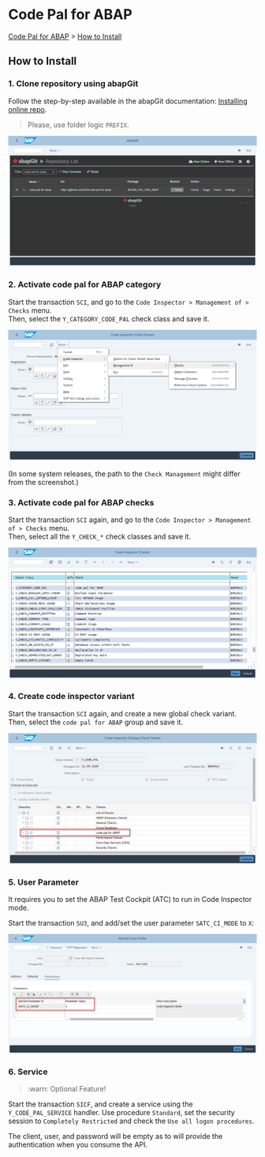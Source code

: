# Code Pal for ABAP

[Code Pal for ABAP](../README.md) > [How to Install](how-to-install.md)

## How to Install

### 1. Clone repository using abapGit

Follow the step-by-step available in the abapGit documentation: [Installing online repo](https://docs.abapgit.org/guide-online-install.html).

> Please, use folder logic `PREFIX`.

![how to clone repository](imgs/clone-repository.png)

### 2. Activate code pal for ABAP category

Start the transaction `SCI`, and go to the `Code Inspector > Management of > Checks` menu.  
Then, select the `Y_CATEGORY_CODE_PAL` check class and save it.

![how to activate the category](imgs/sci-management-of-checks.png)

(In some system releases, the path to the `Check Management` might differ from the screenshot.)

### 3. Activate code pal for ABAP checks

Start the transaction `SCI` again, and go to the `Code Inspector > Management of > Checks` menu.  
Then, select all the `Y_CHECK_*` check classes and save it.

![how to activate the checks](imgs/sci-checks.png)

### 4. Create code inspector variant

Start the transaction `SCI` again, and create a new global check variant.  
Then, select the `code pal for ABAP` group and save it.

![how to create code inspector variant](imgs/sci-check-variant.png)

### 5. User Parameter

It requires you to set the ABAP Test Cockpit (ATC) to run in Code Inspector mode.

Start the transaction `SU3`, and add/set the user parameter `SATC_CI_MODE` to `X`:

![user parameter](imgs/user-parameter.png)

### 6. Service

> :warn: Optional Feature!

Start the transaction `SICF`, and create a service using the `Y_CODE_PAL_SERVICE` handler. Use procedure `Standard`, set the security session to `Completely Restricted` and check the `Use all logon procedures`.

The client, user, and password will be empty as to will provide the authentication when you consume the API.
